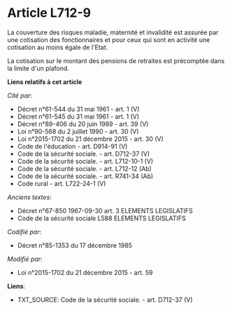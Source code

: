 # Article L712-9

La couverture des risques maladie, maternité et invalidité est assurée par une cotisation des fonctionnaires et pour ceux qui
sont en activité une cotisation au moins égale de l'Etat. 

La cotisation sur le montant des pensions de retraites est précomptée dans la limite d'un plafond.

**Liens relatifs à cet article**

_Cité par_:

  - Décret n°61-544 du 31 mai 1961 - art. 1 (V)
  - Décret n°61-545 du 31 mai 1961 - art. 1 (V)
  - Décret n°89-406 du 20 juin 1989 - art. 39 (V)
  - Loi n°90-568 du 2 juillet 1990 - art. 30 (V)
  - Loi n°2015-1702 du 21 décembre 2015 - art. 30 (V)
  - Code de l'éducation - art. D914-91 (V)
  - Code de la sécurité sociale. - art. D712-37 (V)
  - Code de la sécurité sociale. - art. L712-10-1 (V)
  - Code de la sécurité sociale. - art. L712-12 (Ab)
  - Code de la sécurité sociale. - art. R741-34 (Ab)
  - Code rural - art. L722-24-1 (V)

_Anciens textes_:

  - Décret n°67-850 1967-09-30 art. 3 ELEMENTS LEGISLATIFS
  - Code de la sécurité sociale L588 ELEMENTS LEGISLATIFS

_Codifié par_:

  - Décret n°85-1353 du 17 décembre 1985

_Modifié par_:

  - Loi n°2015-1702 du 21 décembre 2015 - art. 59

**Liens**:

  - TXT_SOURCE: Code de la sécurité sociale. - art. D712-37 (V)
